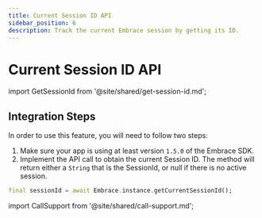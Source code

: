 ```yaml
---
title: Current Session ID API
sidebar_position: 6
description: Track the current Embrace session by getting its ID.
---
```


# Current Session ID API

import GetSessionId from '@site/shared/get-session-id.md';

<GetSessionId />

## Integration Steps

In order to use this feature, you will need to follow two steps:

1. Make sure your app is using at least version `1.5.0` of the Embrace SDK.
2. Implement the API call to obtain the current Session ID. The method will return either a `String` that is the SessionId, or null if there is no active session.

```dart
final sessionId = await Embrace.instance.getCurrentSessionId();
```

import CallSupport from '@site/shared/call-support.md';

<CallSupport />